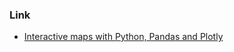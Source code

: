 ### Link

- [Interactive maps with Python, Pandas and Plotly](https://towardsdatascience.com/interactive-maps-with-python-pandas-and-plotly-following-bloggers-through-sydney-c24d6f30867e)


